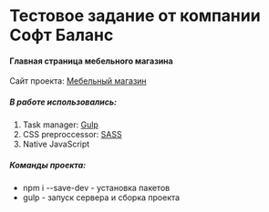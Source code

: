# Тестовое задание от компании Софт Баланс #
#### Главная страница мебельного магазина ####
Сайт проекта: [Мебельный магазин](http://adel-ismagilov.ru/tests/softbalance/)
##### В работе использовались: #####
1. Task manager: [Gulp](https://gulpjs.com/)
2. CSS preproccessor: [SASS](http://sass-lang.com/)
3. Native JavaScript

##### Команды проекта: ######
+ npm i --save-dev - установка пакетов
+ gulp - запуск сервера и сборка проекта
